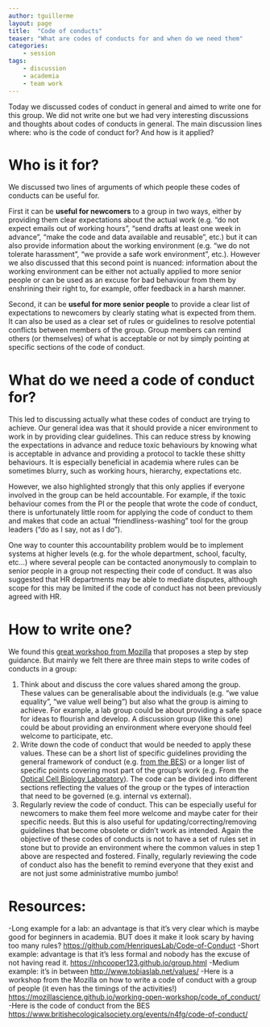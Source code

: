 ```yaml
---
author: tguillerme
layout: page
title:  "Code of conducts"
teaser: "What are codes of conducts for and when do we need them"
categories:
    - session
tags:
    - discussion
    - academia
    - team work
---
```



Today we discussed codes of conduct in general and aimed to write one for this group. We did not write one but we had very interesting discussions and thoughts about codes of conducts in general. The main discussion lines where: who is the code of conduct for? And how is it applied?

# Who is it for?
We discussed two lines of arguments of which people these codes of conducts can be useful for.

First it can be **useful for newcomers** to a group in two ways, either by providing them clear expectations about the actual work (e.g. “do not expect emails out of working hours”, “send drafts at least one week in advance”, “make the code and data available and reusable”, etc.) but it can also provide information about the working environment (e.g. “we do not tolerate harassment”, “we provide a safe work environment”, etc.). However we also discussed that this second point is nuanced: information about the working environment can be either not actually applied to more senior people or can be used as an excuse for bad behaviour from them by enshrining their right to, for example, offer feedback in a harsh manner.

Second, it can be **useful for more senior people** to provide a clear list of expectations to newcomers by clearly stating what is expected from them. It can also be used as a clear set of rules or guidelines to resolve potential conflicts between members of the group. Group members can remind others (or themselves) of what is acceptable or not by simply pointing at specific sections of the code of conduct.

# What do we need a code of conduct for?
This led to discussing actually what these codes of conduct are trying to achieve. Our general idea was that it should provide a nicer environment to work in by providing clear guidelines. This can reduce stress by knowing the expectations in advance and reduce toxic behaviours by knowing what is acceptable in advance and providing a protocol to tackle these shitty behaviours. It is especially beneficial in academia where rules can be sometimes blurry, such as working hours, hierarchy, expectations etc.

However, we also highlighted strongly that this only applies if everyone involved in the group can be held accountable. For example, if the toxic behaviour comes from the PI or the people that wrote the code of conduct, there is unfortunately little room for applying the code of conduct to them and makes that code an actual “friendliness-washing” tool for the group leaders (“do as I say, not as I do”).

One way to counter this accountability problem would be to implement systems at higher levels (e.g. for the whole department, school, faculty, etc…) where several people can be contacted anonymously to complain to senior people in a group not respecting their code of conduct. It was also suggested that HR departments may be able to mediate disputes, although scope for this may be limited if the code of conduct has not been previously agreed with HR.

# How to write one?

We found this [great workshop from Mozilla](https://mozillascience.github.io/working-open-workshop/code_of_conduct/) that proposes a step by step guidance. But mainly we felt there are three main steps to write codes of conducts in a group:
 1. Think about and discuss the core values shared among the group. These values can be generalisable about the individuals (e.g. “we value equality”, “we value well being”) but also what the group is aiming to achieve. For example, a lab group could be about providing a safe space for ideas to flourish and develop. A discussion group (like this one) could be about providing an environment where everyone should feel welcome to participate, etc.
 2. Write down the code of conduct that would be needed to apply these values. These can be a short list of specific guidelines providing the general framework of conduct (e.g. [from the BES](https://www.britishecologicalsociety.org/events/n4fg/code-of-conduct/)) or a longer list of specific points covering most part of the group’s work (e.g. From the [Optical Cell Biology Laboratory](https://github.com/HenriquesLab/Code-of-Conduct)). The code can be divided into different sections reflecting the values of the group or the types of interaction that need to be governed (e.g. internal vs external).
 3. Regularly review the code of conduct. This can be especially useful for newcomers to make them feel more welcome and maybe cater for their specific needs. But this is also useful for updating/correcting/removing guidelines that become obsolete or didn’t work as intended. Again the objective of these codes of conducts is not to have a set of rules set in stone but to provide an environment where the common values in step 1 above are respected and fostered. Finally, regularly reviewing the code of conduct also has the benefit to remind everyone that they exist and are not just some administrative mumbo jumbo!

# Resources:

-Long example for a lab: an advantage is that it’s very clear which is maybe good for beginners in academia. BUT does it make it look scary by having too many rules?
https://github.com/HenriquesLab/Code-of-Conduct
-Short example: advantage is that it’s less formal and nobody has the excuse of not having read it. https://nhcooper123.github.io/group.html
-Medium example: it’s in between http://www.tobiaslab.net/values/
-Here is a workshop from the Mozilla on how to write a code of conduct with a group of people (it even has the timings of the activities!) https://mozillascience.github.io/working-open-workshop/code_of_conduct/
-Here is the code of conduct from the BES https://www.britishecologicalsociety.org/events/n4fg/code-of-conduct/

